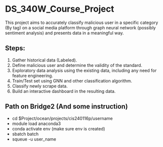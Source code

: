 # DS_340W_Course_Project

This project aims to accurately classify malicious user in a specific category (By tag) on a social media platform through graph neural network (possibly sentiment analysis) and presents data in a meaningful way. 

## Steps:

1) Gather historical data (Labeled).
2) Define malicious user and determine the validity of the standard.
3) Exploratory data analysis using the existing data, including any need for feature engineering.
4) Train/Test set using GNN and other classification algorithm.
5) Classify newly scrape data.
6) Build an interactive dashboard in the resulting data.

## Path on Bridge2 (And some instruction)

- cd $Project/ocean/projects/cis240116p/username
- module load anaconda3
- conda activate env (make sure env is created)
- sbatch batch
- squeue -u user_name
